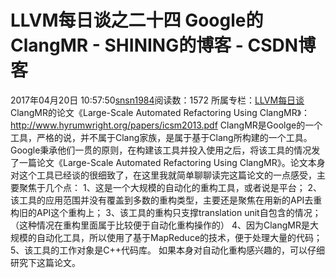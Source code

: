 # LLVM每日谈之二十四  Google的ClangMR - SHINING的博客 - CSDN博客
2017年04月20日 10:57:50[snsn1984](https://me.csdn.net/snsn1984)阅读数：1572
所属专栏：[LLVM每日谈](https://blog.csdn.net/column/details/llvm-study.html)
ClangMR的论文《Large-Scale Automated Refactoring Using ClangMR》：http://www.hyrumwright.org/papers/icsm2013.pdf
ClangMR是Goolge的一个工具，严格的说，并不属于Clang家族，是属于基于Clang所构建的一个工具。Google秉承他们一贯的原则，在构建该工具并投入使用之后，将该工具的情况发了一篇论文《Large-Scale Automated Refactoring Using ClangMR》。论文本身对这个工具已经谈的很细致了，在这里我就简单聊聊读完这篇论文的一点感受，主要聚焦于几个点：
1、这是一个大规模的自动化的重构工具，或者说是平台；
2、该工具的应用范围并没有覆盖到多数的重构类型，主要还是聚焦在用新的API去重构旧的API这个重构上；
3、该工具的重构只支撑translation unit自包含的情况；（这种情况在重构里面属于比较便于自动化重构操作的）
4、因为ClangMR是大规模的自动化工具，所以使用了基于MapReduce的技术，便于处理大量的代码；
5、该工具的工作对象是C++代码库。
如果本身对自动化重构感兴趣的，可以仔细研究下这篇论文。
